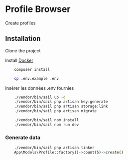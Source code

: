 
# Profile Browser

Create profiles





## Installation

Clone the project

Install [Docker](https://www.docker.com/products/docker-desktop/)

```bash
    composer install

    cp .env.example .env
```
Insérer les données .env fournies

```bash
    ./vendor/bin/sail up -d
    ./vendor/bin/sail php artisan key:generate
    ./vendor/bin/sail php artisan storage:link
    ./vendor/bin/sail php artisan migrate

    ./vendor/bin/sail npm install
    ./vendor/bin/sail npm run dev
```

### Generate data

```bash
    ./vendor/bin/sail php artisan tinker
    App\Models\Profile::factory()->count(5)->create()
```    